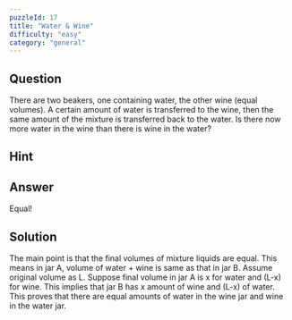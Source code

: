 ```yaml
---
puzzleId: 17
title: "Water & Wine"
difficulty: "easy"
category: "general"
---
```


## Question
There are two beakers, one containing water, the other wine (equal volumes). A certain amount of water is transferred to the wine, then the same amount of the mixture is transferred back to the water. Is there now more water in the wine than there is wine in the water?

## Hint


## Answer
Equal!

## Solution
The main point is that the final volumes of mixture liquids are equal. This means in jar A, volume of water + wine is same as that in jar B. Assume original volume as L. Suppose final volume in jar A is x for water and (L-x) for wine. This implies that jar B has x amount of wine and (L-x) of water. This proves that there are equal amounts of water in the wine jar and wine in the water jar. 
